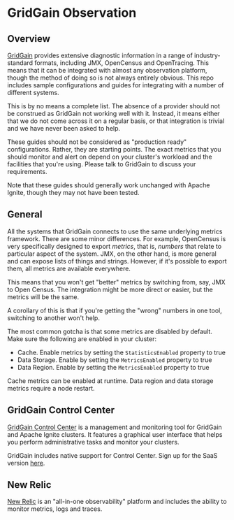 # GridGain Observation

## Overview

[GridGain](https://www.gridgain./com) provides extensive diagnostic
information in a range of industry-standard formats, including JMX,
OpenCensus and OpenTracing. This means that it can be integrated with
almost any observation platform, though the method of doing so is not
always entirely obvious. This repo includes sample configurations and
guides for integrating with a number of different systems.

This is by no means a complete list. The absence of a provider should
not be construed as GridGain not working well with it. Instead, it means
either that we do not come across it on a regular basis, or that
integration is trivial and we have never been asked to help.

These guides should not be considered as "production ready"
configurations. Rather, they are starting points. The exact metrics that
you should monitor and alert on depend on your cluster's workload and
the facilities that you're using. Please talk to GridGain to discuss
your requirements.

Note that these guides should generally work unchanged with Apache
Ignite, though they may not have been tested.

## General

All the systems that GridGain connects to use the same underlying
metrics framework. There are some minor differences. For example,
OpenCensus is very specifically designed to export _metrics_, that is,
_numbers_ that relate to particular aspect of the system. JMX, on the
other hand, is more general and can expose lists of things and strings.
However, if it's possible to export them, all metrics are available
everywhere.

This means that you won't get "better" metrics by switching from, say,
JMX to Open Census. The integration might be more direct or easier, but
the metrics will be the same.

A corollary of this is that if you're getting the "wrong" numbers in one
tool, switching to another won't help.

The most common gotcha is that some metrics are disabled by default.
Make sure the following are enabled in your cluster:

* Cache. Enable metrics by setting the `StatisticsEnabled` property to true
* Data Storage. Enable by setting the `MetricsEnabled` property to true
* Data Region. Enable by setting the `MetricsEnabled` property to true

Cache metrics can be enabled at runtime. Data region and data storage
metrics require a node restart.

## GridGain Control Center

[GridGain Control
Center](https://www.gridgain.com/docs/control-center/latest/overview) is
a management and monitoring tool for GridGain and Apache Ignite
clusters. It features a graphical user interface that helps you perform
administrative tasks and monitor your clusters.

GridGain includes native support for Control Center. Sign up for the
SaaS version [here](https://portal.gridgain.com).

## New Relic

[New Relic](newrelic) is an "all-in-one observability" platform and
includes the ability to monitor metrics, logs and traces.

